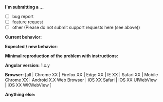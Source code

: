 <!--
IF YOU DON'T FILL OUT THE FOLLOWING INFORMATION WE MIGHT CLOSE YOUR ISSUE WITHOUT INVESTIGATION
-->

<!--
- For *SUPPORT QUESTIONS*, use one of the
[support channels](https://github.com/angular/angular.js/blob/master/CONTRIBUTING.md#question).
- Before submitting, please **SEARCH GITHUB** for a similar issue or PR. -->

**I'm submitting a ...**
<!-- (check one with "x") -->
- [ ] bug report
- [ ] feature request
- [ ] other (Please do not submit support requests here (see above))

**Current behavior:**
<!-- Describe how the bug manifests / how the current features are insufficient. -->

**Expected / new behavior:**
<!-- Describe what the behavior would be without the bug / how the feature would improve AngularJS -->

**Minimal reproduction of the problem with instructions:**
<!--
If the current behavior is a bug or you can illustrate your feature request better with an example,
please provide the *STEPS TO REPRODUCE* and if possible a *MINIMAL DEMO* of the problem via
https://plnkr.co or similar (you can use this template as a starting point: http://plnkr.co/edit/tpl:yBpEi4).
-->

**Angular version:** 1.x.y
<!-- Check whether this is still an issue in the most recent stable or in the snapshot AngularJS version (https://code.angularjs.org/snapshot/) -->

**Browser:** [all | Chrome XX | Firefox XX | Edge XX | IE XX | Safari XX | Mobile Chrome XX | Android X.X Web Browser | iOS XX Safari | iOS XX UIWebView | iOS XX WKWebView ]
<!-- All browsers where this could be reproduced (and Operating System if relevant) -->

**Anything else:**
<!-- e.g. stacktraces, related issues, suggestions how to fix -->
